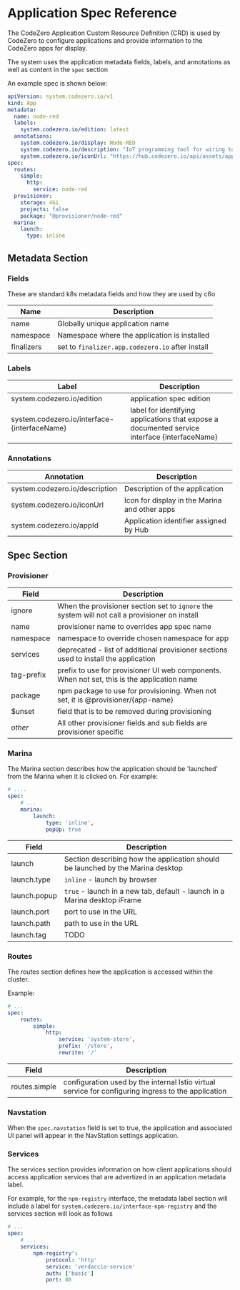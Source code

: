 # Application Spec Reference

The CodeZero Application Custom Resource Definition (CRD) is used by CodeZero to configure applications and provide information to the CodeZero apps for display.

The system uses the application metadata fields, labels, and annotations as well as content in the `spec` section

An example spec is shown below:

```yaml
apiVersion: system.codezero.io/v1
kind: App
metadata:
  name: node-red
  labels:
    system.codezero.io/edition: latest
  annotations:
    system.codezero.io/display: Node-RED
    system.codezero.io/description: "IoT programming tool for wiring together hardware devices, APIs and online services."
    system.codezero.io/iconUrl: "https://hub.codezero.io/api/assets/apps/01E8Q6AARJG3Q6XWEVDD7FYZ9V/icon"
spec:
  routes:
    simple:
      http:
        service: node-red
  provisioner:
    storage: 4Gi
    projects: false
    package: "@provisioner/node-red"
  marina:
    launch:
      type: inline
```

## Metadata Section

### Fields

These are standard k8s metadata fields and how they are used by c6o

| Name      | Description                                  |
|-----------|----------------------------------------------|
| name      | Globally unique application name             |
| namespace | Namespace where the application is installed |
| finalizers | set to `finalizer.app.codezero.io` after install |

### Labels

| Label                          | Description                                   |
|--------------------------------|-----------------------------------------------|
| system.codezero.io/edition     | application spec edition                      |
| system.codezero.io/interface-{interfaceName} | label for identifying applications that expose a documented service interface {interfaceName} |

### Annotations

| Annotation                     | Description |
|--------------------------------|-----------------------------------------------|
| system.codezero.io/description | Description of the application                 |
| system.codezero.io/iconUrl     | Icon for display in the Marina and other apps |
| system.codezero.io/appId | Application identifier assigned by Hub |


## Spec Section

### Provisioner

| Field | Description |
|-------|-----------------------------------------------|
| ignore | When the provisioner section set to `ignore` the system will not call a provisioner on install |
| name | provisioner name to overrides app spec name |
| namespace | namespace to override chosen namespace for app |
| services | deprecated - list of additional provisioner sections used to install the application |
| tag-prefix | prefix to use for provisioner UI web components. When not set, this is the application name |
| package | npm package to use for provisioning. When not set, it is @provisioner/{app-name} |
| $unset | field that is to be removed during provisioning |
| *other* | All other provisioner fields and sub fields are provisioner specific |

### Marina

The Marina section describes how the application should be 'launched' from the Marina when it is clicked on. For example:

```yaml
# ....
spec:
    # ...
    marina:
        launch:
            type: 'inline',
            popUp: true
```

| Field | Description |
|-------|-----------------------------------------------|
| launch | Section describing how the application should be launched by the Marina desktop |
| launch.type | `inline` - launch by browser |
| launch.popup | `true` - launch in a new tab, default - launch in a Marina desktop iFrame |
| launch.port | port to use in the URL |
| launch.path | path to use in the URL |
| launch.tag | TODO |

### Routes

The routes section defines how the application is accessed within the cluster.

Example:

```yaml
# ...
spec:
    routes:
        simple:
            http:
                service: 'system-store',
                prefix: '/store',
                rewrite: '/'
```

| Field | Description |
|-------|-----------------------------------------------|
| routes.simple | configuration used by the internal Istio virtual service for configuring ingress to the application |

### Navstation

When the `spec.navstation` field is set to true, the application and associated UI panel will appear in the NavStation settings application.

### Services

The services section provides information on how client applications should access application services that are advertized in an application metadata label.

For example, for the `npm-registry` interface, the metadata label section will include a label for `system.codezero.io/interface-npm-registry` and the services section will look as follows

```yaml
# ...
spec:
    # ...
    services:
        npm-registry':
            protocol: 'http'
            service: 'verdaccio-service'
            auth: ['basic']
            port: 80
```

